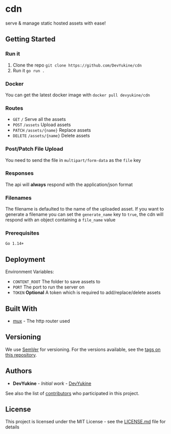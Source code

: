 # cdn

serve & manage static hosted assets with ease!

## Getting Started

### Run it

1. Clone the repo `git clone https://github.com/DevYukine/cdn`
2. Run it `go run .`

### Docker
You can get the latest docker image with `docker pull devyukine/cdn`


### Routes
  - `GET` `/` Serve all the assets
  - `POST` `/assets` Upload assets
  - `PATCH` `/assets/{name}` Replace assets
  - `DELETE` `/assets/{name}` Delete assets

### Post/Patch File Upload
You need to send the file in `multipart/form-data` as the `file` key

### Responses
The api will **always** respond with the application/json format

### Filenames
The filename is defaulted to the name of the uploaded asset. If you want to generate a filename you can set the `generate_name` key to `true`, the cdn will respond with an object containing a `file_name` value

### Prerequisites

```
Go 1.14+
```

## Deployment

Environment Variables:
  - `CONTENT_ROOT` The folder to save assets to
  - `PORT` The port to run the server on
  - `TOKEN` **Optional** A token which is required to add/replace/delete assets

## Built With

* [mux](https://github.com/gorilla/mux) - The http router used

## Versioning

We use [SemVer](http://semver.org/) for versioning. For the versions available, see the [tags on this repository](https://github.com/DevYukine/cdn/tags). 

## Authors

* **DevYukine** - *Initial work* - [DevYukine](https://github.com/DevYukine)

See also the list of [contributors](https://github.com/DevYukine/cdn/contributors) who participated in this project.

## License

This project is licensed under the MIT License - see the [LICENSE.md](LICENSE.md) file for details